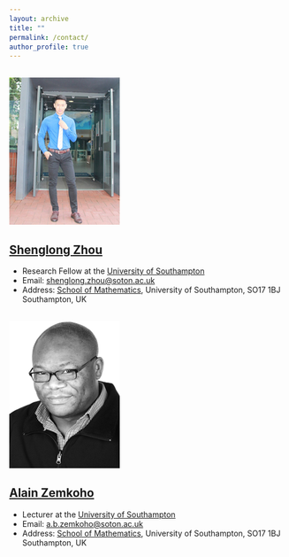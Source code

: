 ```yaml
---
layout: archive
title: ""   
permalink: /contact/
author_profile: true
---
```

 
<br/><img src='/images/slzhou.jpg'>

 [Shenglong Zhou](https://shenglongzhou.github.io)
 ---
 
* Research Fellow at the [University of Southampton](https://www.southampton.ac.uk/)
* Email: shenglong.zhou@soton.ac.uk
* Address: [School of Mathematics](https://www.southampton.ac.uk/maths), University of Southampton,  SO17 1BJ Southampton, UK 

<br/><img src='/images/zem.png'> 

[Alain Zemkoho](http://www.southampton.ac.uk/~abz1e14/)
---

* Lecturer at the [University of Southampton](https://www.southampton.ac.uk/)
* Email: a.b.zemkoho@soton.ac.uk 
* Address: [School of Mathematics](https://www.southampton.ac.uk/maths), University of Southampton,  SO17 1BJ Southampton, UK
